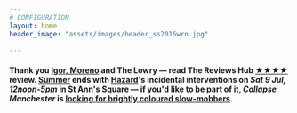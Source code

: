 ```yaml
---
# CONFIGURATION
layout: home
header_image: "assets/images/header_ss2016wrn.jpg"

---
```

#### Thank you [Igor, Moreno](/current/2016-springsummer/igorandmoreno) and The Lowry — read The Reviews Hub <a href="http://www.thereviewshub.com/igor-and-moreno-a-room-for-all-our-tomorrows-the-lowry-salford" target="_blank">★★★★</a> review. [Summer](/current/2016-springsummer) ends with [Hazard](/current/2016-hazard)'s incidental interventions on *Sat 9 Jul, 12noon-5pm* in St Ann's Square — if you'd like to be part of it, *Collapse Manchester* is <a href="http://facebook.com/events/598733406960259" target="_blank">looking for brightly coloured slow-mobbers</a>.
